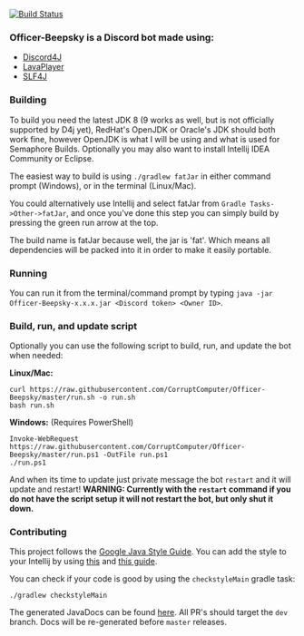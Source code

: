 [![Build Status](https://semaphoreci.com/api/v1/corruptcomputer/officer-beepsky/branches/master/badge.svg)](https://semaphoreci.com/corruptcomputer/officer-beepsky)
### Officer-Beepsky is a Discord bot made using:
* [Discord4J](https://github.com/austinv11/Discord4J)
* [LavaPlayer](https://github.com/sedmelluq/lavaplayer)
* [SLF4J](https://www.slf4j.org/)

### Building
To build you need the latest JDK 8 (9 works as well, but is not officially supported by D4j yet),
RedHat's OpenJDK or Oracle's JDK should both work fine, however OpenJDK is what I will be using and
what is used for Semaphore Builds. Optionally you may also want to install Intellij IDEA Community or Eclipse.

The easiest way to build is using `./gradlew fatJar` in either command prompt (Windows), or in the
terminal (Linux/Mac).

You could alternatively use Intellij and select fatJar from `Gradle Tasks->Other->fatJar`, and once
you've done this step you can simply build by pressing the green run arrow at the top.

The build name is fatJar because well, the jar is 'fat'. Which means all dependencies will be packed
into it in order to make it easily portable.

### Running
You can run it from the terminal/command prompt by typing `java -jar Officer-Beepsky-x.x.x.jar <Discord token> <Owner ID>`.

### Build, run, and update script
Optionally you can use the following script to build, run, and update the bot when needed:

**Linux/Mac:**
```
curl https://raw.githubusercontent.com/CorruptComputer/Officer-Beepsky/master/run.sh -o run.sh
bash run.sh
```

**Windows:** (Requires PowerShell)
```
Invoke-WebRequest https://raw.githubusercontent.com/CorruptComputer/Officer-Beepsky/master/run.ps1 -OutFile run.ps1
./run.ps1
```

And when its time to update just private message the bot `restart` and it will update and restart!
**WARNING: Currently with the `restart` command if you do not have the script setup it will not
restart the bot, but only shut it down.**

### Contributing
This project follows the [Google Java Style Guide](http://google.github.io/styleguide/javaguide.html).
You can add the style to your Intellij by using [this](https://raw.githubusercontent.com/google/styleguide/gh-pages/intellij-java-google-style.xml)
and [this guide](https://www.jetbrains.com/help/idea/code-style.html).

You can check if your code is good by using the `checkstyleMain` gradle task:
```
./gradlew checkstyleMain
```

The generated JavaDocs can be found [here](http://www.nickolasgupton.com/Officer-Beepsky/). 
All PR's should target the `dev` branch. Docs will be re-generated before `master` releases.
